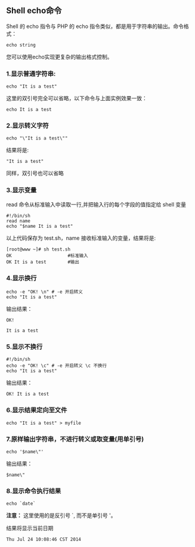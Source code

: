 ## Shell echo命令

Shell 的 echo 指令与 PHP 的 echo 指令类似，都是用于字符串的输出。命令格式：
```
echo string
```

您可以使用echo实现更复杂的输出格式控制。

### 1.显示普通字符串:
```
echo "It is a test"
```

这里的双引号完全可以省略，以下命令与上面实例效果一致：
```
echo It is a test
```

### 2.显示转义字符
```
echo "\"It is a test\""
```

结果将是:
```
"It is a test"
```

同样，双引号也可以省略

### 3.显示变量

read 命令从标准输入中读取一行,并把输入行的每个字段的值指定给 shell 变量
```
#!/bin/sh
read name 
echo "$name It is a test"
```

以上代码保存为 test.sh，name 接收标准输入的变量，结果将是:
```
[root@www ~]# sh test.sh
OK                     #标准输入
OK It is a test        #输出
```

### 4.显示换行
```
echo -e "OK! \n" # -e 开启转义
echo "It is a test"
```

输出结果：
```
OK!

It is a test
```

### 5.显示不换行
```
#!/bin/sh
echo -e "OK! \c" # -e 开启转义 \c 不换行
echo "It is a test"
```

输出结果：
```
OK! It is a test
```

### 6.显示结果定向至文件
```
echo "It is a test" > myfile
```

### 7.原样输出字符串，不进行转义或取变量(用单引号)
```
echo '$name\"'
```

输出结果：
```
$name\"
```

### 8.显示命令执行结果
```
echo `date`
```

**注意：** 这里使用的是反引号 \`, 而不是单引号 '。

结果将显示当前日期
```
Thu Jul 24 10:08:46 CST 2014
```
